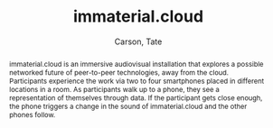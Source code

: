 ---
title: "immaterial.cloud"
abstract: "immaterial.cloud is an immersive audiovisual installation that explores a possible networked future of peer-to-peer technologies, away from the cloud. Participants experience the work via two to four smartphones placed in different locations in a room. As participants walk up to a phone, they see a representation of themselves through data. If the participant gets close enough, the phone triggers a change in the sound of immaterial.cloud and the other phones follow."
address: "Barcelona, Spain"
booktitle: "Proceedings of the International Web Audio Conference"
editor: "Joglar-Ongay, Luis and Serra, Xavier and Font, Frederic and Tovstogan, Philip and Stolfi, Ariane and A. Correya, Albin and Ramires, Antonio and Bogdanov, Dmitry and Faraldo, Angel and Favory, Xavier"
month: "July"
publisher: "UPF"
series: "WAC '21"
pages: ""
id: "2021_14"
author: "Carson, Tate"
webAuthor: "Tate Carson"
track: "Artwork"
year: "2021"
tags: year2021
media: https://youtu.be/QWCVNIsQs_8
pdflink: "/_data/papers/pdf/2021/2021_14.pdf"
ISSN: "2663-5844"
---
